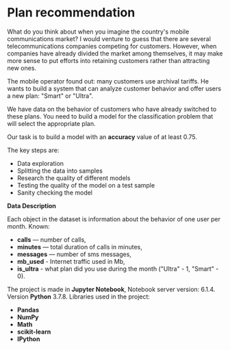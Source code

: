 # Plan recommendation

What do you think about when you imagine the country's mobile communications market? I would venture to guess that there are several telecommunications companies competing for customers. However, when companies have already divided the market among themselves, it may make more sense to put efforts into retaining customers rather than attracting new ones.

The mobile operator found out: many customers use archival tariffs. He wants to build a system that can analyze customer behavior and offer users a new plan: "Smart" or "Ultra".

We have data on the behavior of customers who have already switched to these plans. You need to build a model for the classification problem that will select the appropriate plan.

Our task is to build a model with an **accuracy** value of at least 0.75.

The key steps are:
* Data exploration
* Splitting the data into samples
* Research the quality of different models
* Testing the quality of the model on a test sample
* Sanity checking the model

**Data Description**

Each object in the dataset is information about the behavior of one user per month. Known:  
* **calls** — number of calls,  
* **minutes** — total duration of calls in minutes,  
* **messages** — number of sms messages,  
* **mb_used** - Internet traffic used in Mb,  
* **is_ultra** - what plan did you use during the month ("Ultra" - 1, "Smart" - 0).


The project is made in **Jupyter Notebook**, Notebook server version: 6.1.4. Version **Python** 3.7.8.
Libraries used in the project:
* **Pandas**
* **NumPy**
* **Math**
* **scikit-learn**
* **IPython**
